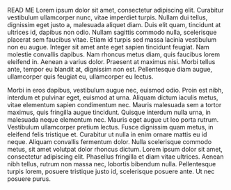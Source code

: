 READ ME
Lorem ipsum dolor sit amet, consectetur adipiscing elit. Curabitur vestibulum ullamcorper nunc, vitae imperdiet turpis. Nullam dui tellus, dignissim eget justo a, malesuada aliquet diam. Duis elit quam, tincidunt at ultrices id, dapibus non odio. Nullam sagittis commodo nulla, scelerisque placerat sem faucibus vitae. Etiam id turpis sed massa lacinia vestibulum non eu augue. Integer sit amet ante eget sapien tincidunt feugiat. Nam molestie convallis dapibus. Nam rhoncus metus diam, quis faucibus lorem eleifend in. Aenean a varius dolor. Praesent at maximus nisi. Morbi tellus ante, tempor eu blandit at, dignissim non est. Pellentesque diam augue, ullamcorper quis feugiat eu, ullamcorper eu lectus.

Morbi in eros dapibus, vestibulum augue nec, euismod odio. Proin est nibh, interdum et pulvinar eget, euismod at urna. Aliquam dictum iaculis metus, vitae elementum sapien condimentum nec. Mauris malesuada sem a tortor maximus, quis fringilla augue tincidunt. Quisque interdum nulla urna, in malesuada neque elementum nec. Mauris eget augue ut leo porta rutrum. Vestibulum ullamcorper pretium lectus. Fusce dignissim quam metus, in eleifend felis tristique et. Curabitur ut nulla in enim ornare mattis eu id neque. Aliquam convallis fermentum dolor. Nulla scelerisque commodo metus, sit amet volutpat dolor rhoncus dictum. Lorem ipsum dolor sit amet, consectetur adipiscing elit. Phasellus fringilla et diam vitae ultrices. Aenean nibh tellus, rutrum non massa nec, lobortis bibendum nulla. Pellentesque turpis lorem, posuere tristique justo id, scelerisque posuere ante. Ut nec posuere purus.